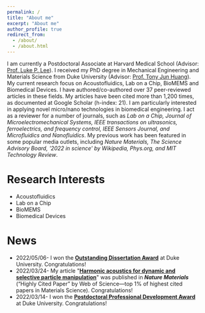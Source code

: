 ```yaml
---
permalink: /
title: "About me"
excerpt: "About me"
author_profile: true
redirect_from: 
  - /about/
  - /about.html
---
```


I am currently a Postdoctoral Associate at Harvard Medical School (Advisor: [Prof. Luke P. Lee](https://connects.catalyst.harvard.edu/Profiles/display/Person/165825)). I received my PhD degree in Mechanical Engineering and Materials Science from Duke University (Advisor: [Prof. Tony Jun Huang](https://acoustofluidics.pratt.duke.edu/people/tony-jun-huang)). My current research focus on Acoustofluidics, Lab on a Chip, BioMEMS and Biomedical Devices. I have authored/co-authored over 37 peer-reviewed articles in these fields. My articles have been cited more than 1,200 times, as documented at Google Scholar (h-index: 21). I am particularly interested in applying novel micro/nano technologies in biomedical engineering. I act as a reviewer for a number of journals, such as _Lab on a Chip, Journal of Microelectromechanical Systems, IEEE transactions on ultrasonics, ferroelectrics, and frequency control, IEEE Sensors Journal, and Microfluidics and Nanofluidics_. My previous work has been featured in some popular media outlets, including _Nature Materials, The Science Advisory Board, '2022 in science' by Wikipedia, Phys.org, and MIT Technology Review_.

Research Interests
======
* Acoustofluidics
* Lab on a Chip
* BioMEMS 
* Biomedical Devices

News
======

* 2022/05/06- I won the [**Outstanding Dissertation Award**](https://pratt.duke.edu/about/news/duke-engineering-celebrates-class-2022) at Duke University. Congratulations!
* 2022/03/24- My article "[**Harmonic acoustics for dynamic and selective particle manipulation**](https://www.nature.com/articles/s41563-022-01210-8)" was published in _**Nature Materials**_ (“Highly Cited Paper” by Web of Science—top 1% of highest cited papers in Materials Science). Congratulations!
* 2022/03/14- I won the [**Postdoctoral Professional Development Award**](https://postdoc.duke.edu/2022-duke-postdoctoral-professional-development-award-winners) at Duke University. Congratulations! 
